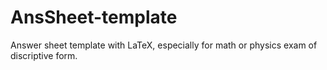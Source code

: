 # AnsSheet-template
Answer sheet template with LaTeX, especially for math or physics exam of discriptive form.
